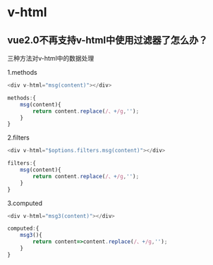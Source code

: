 # v-html

## vue2.0不再支持v-html中使用过滤器了怎么办？

三种方法对v-html中的数据处理

1.methods

```js
<div v-html="msg(content)"></div>

methods:{
    msg(content){
        return content.replace(/、+/g,'');
    }
}
```



2.filters

```js
<div v-html="$options.filters.msg(content)"></div>

filters:{
    msg(content){
        return content.replace(/、+/g,'');
    }
}
```



3.computed

```js
<div v-html="msg3(content)"></div>

computed:{
    msg3(){
        return content=>content.replace(/、+/g,'');
    }
}
```

